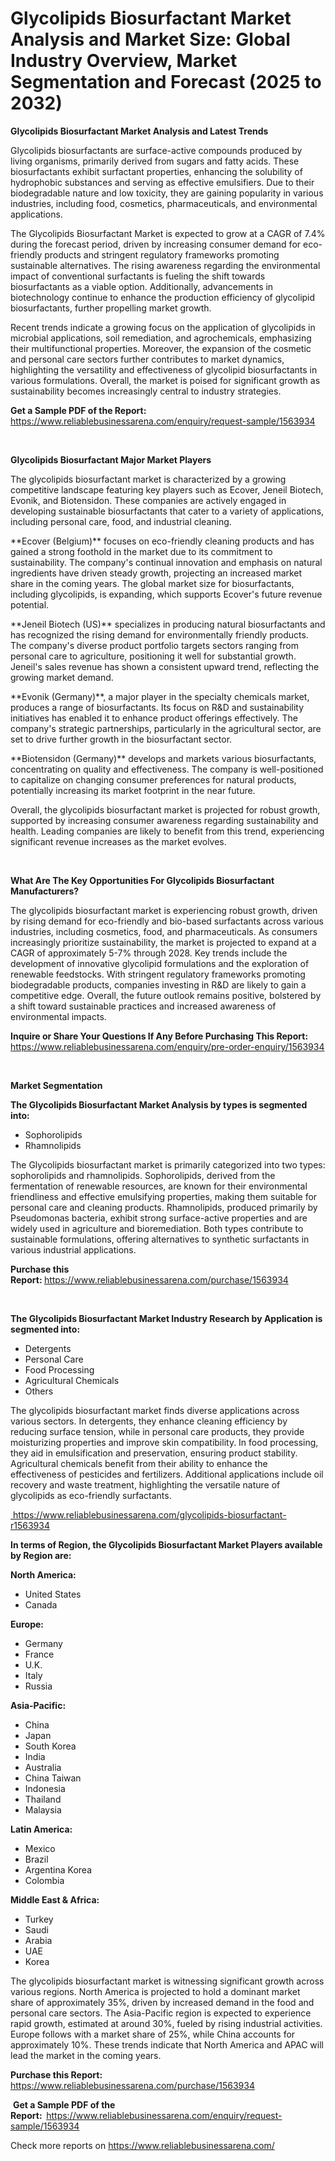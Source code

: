 <p><h1>Glycolipids Biosurfactant Market Analysis and Market Size: Global Industry Overview, Market Segmentation and Forecast (2025 to 2032)</h1></p><p><strong>Glycolipids Biosurfactant Market Analysis and Latest Trends</strong></p>
<p><p>Glycolipids biosurfactants are surface-active compounds produced by living organisms, primarily derived from sugars and fatty acids. These biosurfactants exhibit surfactant properties, enhancing the solubility of hydrophobic substances and serving as effective emulsifiers. Due to their biodegradable nature and low toxicity, they are gaining popularity in various industries, including food, cosmetics, pharmaceuticals, and environmental applications.</p><p>The Glycolipids Biosurfactant Market is expected to grow at a CAGR of 7.4% during the forecast period, driven by increasing consumer demand for eco-friendly products and stringent regulatory frameworks promoting sustainable alternatives. The rising awareness regarding the environmental impact of conventional surfactants is fueling the shift towards biosurfactants as a viable option. Additionally, advancements in biotechnology continue to enhance the production efficiency of glycolipid biosurfactants, further propelling market growth.</p><p>Recent trends indicate a growing focus on the application of glycolipids in microbial applications, soil remediation, and agrochemicals, emphasizing their multifunctional properties. Moreover, the expansion of the cosmetic and personal care sectors further contributes to market dynamics, highlighting the versatility and effectiveness of glycolipid biosurfactants in various formulations. Overall, the market is poised for significant growth as sustainability becomes increasingly central to industry strategies.</p></p>
<p><strong>Get a Sample PDF of the Report:&nbsp;</strong> <a href="https://www.reliablebusinessarena.com/enquiry/request-sample/1563934?utm_campaign=3498&utm_medium=2&utm_source=Github&utm_content=ia&utm_term=31032025&utm_id=glycolipids-biosurfactant">https://www.reliablebusinessarena.com/enquiry/request-sample/1563934</a></p>
<p>&nbsp;</p>
<p><strong>Glycolipids Biosurfactant Major Market Players</strong></p>
<p><p>The glycolipids biosurfactant market is characterized by a growing competitive landscape featuring key players such as Ecover, Jeneil Biotech, Evonik, and Biotensidon. These companies are actively engaged in developing sustainable biosurfactants that cater to a variety of applications, including personal care, food, and industrial cleaning.</p><p>**Ecover (Belgium)** focuses on eco-friendly cleaning products and has gained a strong foothold in the market due to its commitment to sustainability. The company's continual innovation and emphasis on natural ingredients have driven steady growth, projecting an increased market share in the coming years. The global market size for biosurfactants, including glycolipids, is expanding, which supports Ecover's future revenue potential.</p><p>**Jeneil Biotech (US)** specializes in producing natural biosurfactants and has recognized the rising demand for environmentally friendly products. The company's diverse product portfolio targets sectors ranging from personal care to agriculture, positioning it well for substantial growth. Jeneil's sales revenue has shown a consistent upward trend, reflecting the growing market demand.</p><p>**Evonik (Germany)**, a major player in the specialty chemicals market, produces a range of biosurfactants. Its focus on R&D and sustainability initiatives has enabled it to enhance product offerings effectively. The company's strategic partnerships, particularly in the agricultural sector, are set to drive further growth in the biosurfactant sector.</p><p>**Biotensidon (Germany)** develops and markets various biosurfactants, concentrating on quality and effectiveness. The company is well-positioned to capitalize on changing consumer preferences for natural products, potentially increasing its market footprint in the near future.</p><p>Overall, the glycolipids biosurfactant market is projected for robust growth, supported by increasing consumer awareness regarding sustainability and health. Leading companies are likely to benefit from this trend, experiencing significant revenue increases as the market evolves.</p></p>
<p>&nbsp;</p>
<p><strong>What Are The Key Opportunities For Glycolipids Biosurfactant Manufacturers?</strong></p>
<p><p>The glycolipids biosurfactant market is experiencing robust growth, driven by rising demand for eco-friendly and bio-based surfactants across various industries, including cosmetics, food, and pharmaceuticals. As consumers increasingly prioritize sustainability, the market is projected to expand at a CAGR of approximately 5-7% through 2028. Key trends include the development of innovative glycolipid formulations and the exploration of renewable feedstocks. With stringent regulatory frameworks promoting biodegradable products, companies investing in R&D are likely to gain a competitive edge. Overall, the future outlook remains positive, bolstered by a shift toward sustainable practices and increased awareness of environmental impacts.</p></p>
<p><strong>Inquire or Share Your Questions If Any Before Purchasing This Report:</strong> <a href="https://www.reliablebusinessarena.com/enquiry/pre-order-enquiry/1563934?utm_campaign=3498&utm_medium=2&utm_source=Github&utm_content=ia&utm_term=31032025&utm_id=glycolipids-biosurfactant">https://www.reliablebusinessarena.com/enquiry/pre-order-enquiry/1563934</a></p>
<p>&nbsp;</p>
<p><strong>Market Segmentation</strong></p>
<p><strong>The Glycolipids Biosurfactant Market Analysis by types is segmented into:</strong></p>
<p><ul><li>Sophorolipids</li><li>Rhamnolipids</li></ul></p>
<p><p>The Glycolipids biosurfactant market is primarily categorized into two types: sophorolipids and rhamnolipids. Sophorolipids, derived from the fermentation of renewable resources, are known for their environmental friendliness and effective emulsifying properties, making them suitable for personal care and cleaning products. Rhamnolipids, produced primarily by Pseudomonas bacteria, exhibit strong surface-active properties and are widely used in agriculture and bioremediation. Both types contribute to sustainable formulations, offering alternatives to synthetic surfactants in various industrial applications.</p></p>
<p><strong>Purchase this Report:&nbsp;</strong><a href="https://www.reliablebusinessarena.com/purchase/1563934?utm_campaign=3498&utm_medium=2&utm_source=Github&utm_content=ia&utm_term=31032025&utm_id=glycolipids-biosurfactant">https://www.reliablebusinessarena.com/purchase/1563934</a></p>
<p>&nbsp;</p>
<p><strong>The Glycolipids Biosurfactant Market Industry Research by Application is segmented into:</strong></p>
<p><ul><li>Detergents</li><li>Personal Care</li><li>Food Processing</li><li>Agricultural Chemicals</li><li>Others</li></ul></p>
<p><p>The glycolipids biosurfactant market finds diverse applications across various sectors. In detergents, they enhance cleaning efficiency by reducing surface tension, while in personal care products, they provide moisturizing properties and improve skin compatibility. In food processing, they aid in emulsification and preservation, ensuring product stability. Agricultural chemicals benefit from their ability to enhance the effectiveness of pesticides and fertilizers. Additional applications include oil recovery and waste treatment, highlighting the versatile nature of glycolipids as eco-friendly surfactants.</p></p>
<p><a href="https://www.reliablebusinessarena.com/glycolipids-biosurfactant-r1563934?utm_campaign=3498&utm_medium=2&utm_source=Github&utm_content=ia&utm_term=31032025&utm_id=glycolipids-biosurfactant">&nbsp;https://www.reliablebusinessarena.com/glycolipids-biosurfactant-r1563934</a></p>
<p><strong>In terms of Region, the Glycolipids Biosurfactant Market Players available by Region are:</strong></p>
<p>
    <p> <strong> North America: </strong>
        <ul>
            <li>United States</li>
            <li>Canada</li>
        </ul>
        </p> 
    <p> <strong> Europe: </strong>
        <ul>
            <li>Germany</li>
            <li>France</li>
            <li>U.K.</li>
            <li>Italy</li>
            <li>Russia</li>
        </ul>
        </p> 
    <p> <strong> Asia-Pacific: </strong>
        <ul>
            <li>China</li>
            <li>Japan</li>
            <li>South Korea</li>
            <li>India</li>
            <li>Australia</li>
            <li>China Taiwan</li>
            <li>Indonesia</li>
            <li>Thailand</li>
            <li>Malaysia</li>
        </ul>
        </p> 
    <p> <strong> Latin America: </strong>
        <ul>
            <li>Mexico</li>
            <li>Brazil</li>
            <li>Argentina Korea</li>
            <li>Colombia</li>
        </ul>
        </p> 
    <p> <strong> Middle East & Africa: </strong>
        <ul>
            <li>Turkey</li>
            <li>Saudi</li>
            <li>Arabia</li>
            <li>UAE</li>
            <li>Korea</li>
        </ul>
    </p>
    </p>
<p><p>The glycolipids biosurfactant market is witnessing significant growth across various regions. North America is projected to hold a dominant market share of approximately 35%, driven by increased demand in the food and personal care sectors. The Asia-Pacific region is expected to experience rapid growth, estimated at around 30%, fueled by rising industrial activities. Europe follows with a market share of 25%, while China accounts for approximately 10%. These trends indicate that North America and APAC will lead the market in the coming years.</p></p>
<p><strong>Purchase this Report: </strong><a href="https://www.reliablebusinessarena.com/purchase/1563934?utm_campaign=3498&utm_medium=2&utm_source=Github&utm_content=ia&utm_term=31032025&utm_id=glycolipids-biosurfactant">https://www.reliablebusinessarena.com/purchase/1563934</a></p>
<p>&nbsp;<strong>Get a Sample PDF of the Report:&nbsp;&nbsp;</strong><a href="https://www.reliablebusinessarena.com/enquiry/request-sample/1563934?utm_campaign=3498&utm_medium=2&utm_source=Github&utm_content=ia&utm_term=31032025&utm_id=glycolipids-biosurfactant">https://www.reliablebusinessarena.com/enquiry/request-sample/1563934</a></p>
<p><strong></strong></p>
<p>Check more reports on <a href="https://www.reliablebusinessarena.com/?utm_campaign=3498&utm_medium=2&utm_source=Github&utm_content=ia&utm_term=31032025&utm_id=glycolipids-biosurfactant">https://www.reliablebusinessarena.com/</a></p>